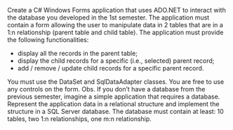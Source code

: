 Create a C# Windows Forms application that uses ADO.NET to interact with the database you developed in the 1st semester. The application must contain a form allowing the user to manipulate data in 2 tables that are in a 1:n relationship (parent table and child table). The application must provide the following functionalities:

* display all the records in the parent table;
* display the child records for a specific (i.e., selected) parent record;
* add / remove / update child records for a specific parent record.

You must use the DataSet and SqlDataAdapter classes. You are free to use any controls on the form.
Obs. If you don’t have a database from the previous semester, imagine a simple application that requires a database. Represent the application data in a relational structure and implement the structure in a SQL Server database. The database must contain at least: 10 tables, two 1:n relationships, one m:n relationship.
